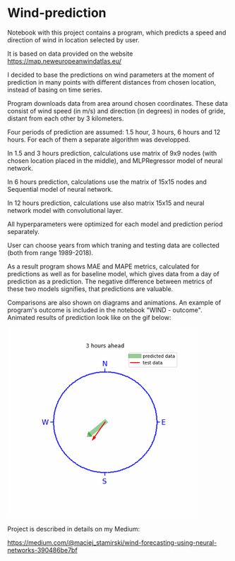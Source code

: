 # Wind-prediction

Notebook with this project contains a program, which predicts a speed and direction of wind in location selected by user.

It is based on data provided on the website https://map.neweuropeanwindatlas.eu/

I decided to base the predictions on wind parameters at the moment of prediction in many points with different distances from chosen location, instead of basing on time series.

Program downloads data from area around chosen coordinates. These data consist of wind speed (in m/s) and direction (in degrees) in nodes of gride, distant from each other by 3 kilometers.

Four periods of prediction are assumed: 1.5 hour, 3 hours, 6 hours and 12 hours.
For each of them a separate algorithm was developped. 

In 1.5 and 3 hours prediction, calculations use matrix of 9x9 nodes (with chosen location placed in the middle), and MLPRegressor model of neural network.

In 6 hours prediction, calculations use the matrix of 15x15 nodes and Sequential model of neural network.

In 12 hours prediction, calculations use also matrix 15x15 and neural network model with convolutional layer.

All hyperparameters were optimized for each model and prediction period separately.

User can choose years from which traning and testing data are collected (both from range 1989-2018).

As a result program shows MAE and MAPE metrics, calculated for predictions as well as for baseline model, which gives data from a day of prediction as a prediction. The negative difference between metrics of these two models signifies, that predictions are valuable.

Comparisons are also shown on diagrams and animations. An example of program's outcome is included in the notebook "WIND - outcome". Animated results of prediction look like on the gif below:

![](https://github.com/MStamirski/Wind-prediction/blob/main/arrowspin.gif)

Project is described in details on my Medium:

https://medium.com/@maciej_stamirski/wind-forecasting-using-neural-networks-390486be7bf
